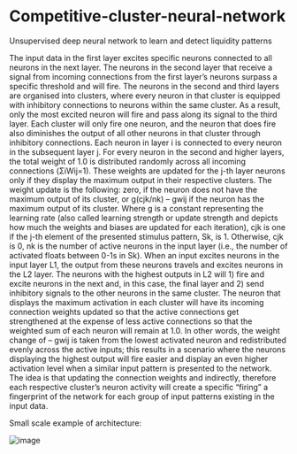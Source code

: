 # Competitive-cluster-neural-network
Unsupervised deep neural network to learn and detect liquidity patterns

The input data in
the first layer excites specific neurons connected to all neurons in the next layer. The neurons in the
second layer that receive a signal from incoming connections from the first layer’s neurons surpass a
specific threshold and will fire. The neurons in the second and third layers are organised into clusters, where
every neuron in that cluster is equipped with inhibitory connections to neurons within the same cluster.
As a result, only the most excited neuron will fire and pass along its signal to the third layer.
Each cluster will only fire one neuron, and the neuron that does fire also
diminishes the output of all other neurons in that cluster through inhibitory connections. Each neuron
in layer i is connected to every neuron in the subsequent layer j. For every neuron in the second and
higher layers, the total weight of 1.0 is distributed randomly across all incoming connections (ΣiWij=1).
These weights are updated for the j-th layer neurons only if they display the maximum output in their
respective clusters. The weight update is the following: zero, if the neuron does not have the maximum
output of its cluster, or g(cjk/nk) – gwij if the neuron has the maximum output of its cluster. Where g is
a constant representing the learning rate (also called learning strength or update strength and depicts
how much the weights and biases are updated for each iteration), cjk is one if the j-th element of the
presented stimulus pattern, Sk, is 1. Otherwise, cjk is 0, nk is the number of active neurons in the input
layer (i.e., the number of activated floats between 0-1s in Sk). When an input excites neurons in the
input layer L1, the output from these neurons travels and excites neurons in the L2 layer. The neurons
with the highest outputs in L2 will 1) fire and excite neurons in the next and, in this case, the final layer
and 2) send inhibitory signals to the other neurons in the same cluster. The neuron that displays the
maximum activation in each cluster will have its incoming connection weights updated so that the
active connections get strengthened at the expense of less active connections so that the weighted sum
of each neuron will remain at 1.0. In other words, the weight change of – gwij is taken from the lowest
activated neuron and redistributed evenly across the active inputs; this results in a scenario where the
neurons displaying the highest output will fire easier and display an even higher activation level when
a similar input pattern is presented to the network. The idea is that updating the connection weights
and indirectly, therefore each respective cluster’s neuron activity will create a specific “firing”
a fingerprint of the network for each group of input patterns existing in the input data.

Small scale example of architecture:

![image](https://user-images.githubusercontent.com/74188272/201863534-f9b1f21c-fcd5-4c66-943e-edd98ed8da30.png)

